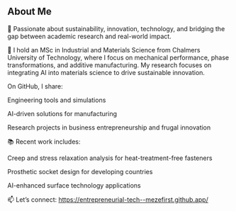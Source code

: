 ## About Me 
🌱 Passionate about sustainability, innovation, technology, and bridging the gap between academic research and real-world impact.

🔬 I hold an MSc in Industrial and Materials Science from Chalmers University of Technology, where I focus on mechanical performance, phase transformations, and additive manufacturing. My research focuses on integrating AI into materials science to drive sustainable innovation.

On GitHub, I share:

Engineering tools and simulations

AI-driven solutions for manufacturing

Research projects in business entrepreneurship and frugal innovation

📚 Recent work includes:

Creep and stress relaxation analysis for heat-treatment-free fasteners

Prosthetic socket design for developing countries

AI-enhanced surface technology applications


📫 Let’s connect: https://entrepreneurial-tech--mezefirst.github.app/
